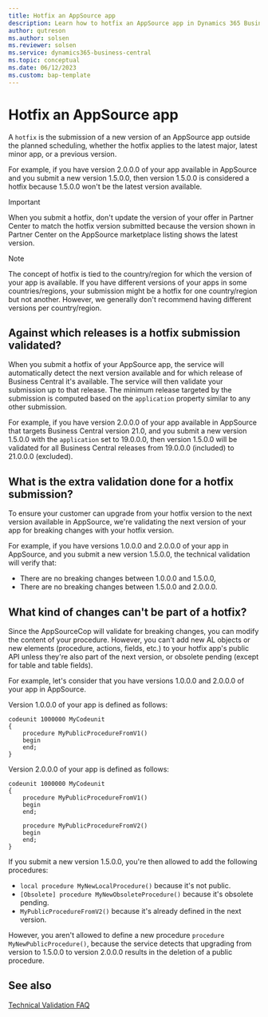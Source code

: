 ```yaml
---
title: Hotfix an AppSource app
description: Learn how to hotfix an AppSource app in Dynamics 365 Business Central.
author: qutreson
ms.author: solsen
ms.reviewer: solsen
ms.service: dynamics365-business-central
ms.topic: conceptual
ms.date: 06/12/2023
ms.custom: bap-template
---
```


# Hotfix an AppSource app

A `hotfix` is the submission of a new version of an AppSource app outside the planned scheduling, whether the hotfix applies to the latest major, latest minor app, or a previous version.

For example, if you have version 2.0.0.0 of your app available in AppSource and you submit a new version 1.5.0.0, then version 1.5.0.0 is considered a hotfix because 1.5.0.0 won't be the latest version available.

> [!IMPORTANT]  
> When you submit a hotfix, don't update the version of your offer in Partner Center to match the hotfix version submitted because the version shown in Partner Center on the AppSource marketplace listing shows the latest version.

> [!NOTE]  
> The concept of hotfix is tied to the country/region for which the version of your app is available. If you have different versions of your apps in some countries/regions, your submission might be a hotfix for one country/region but not another. However, we generally don't recommend having different versions per country/region.

## Against which releases is a hotfix submission validated?

When you submit a hotfix of your AppSource app, the service will automatically detect the next version available and for which release of Business Central it's available. The service will then validate your submission up to that release. The minimum release targeted by the submission is computed based on the `application` property similar to any other submission.

For example, if you have version 2.0.0.0 of your app available in AppSource that targets Business Central version 21.0, and you submit a new version 1.5.0.0 with the `application` set to 19.0.0.0, then version 1.5.0.0 will be validated for all Business Central releases from 19.0.0.0 (included) to 21.0.0.0 (excluded).

## What is the extra validation done for a hotfix submission?

To ensure your customer can upgrade from your hotfix version to the next version available in AppSource, we're validating the next version of your app for breaking changes with your hotfix version.

For example, if you have versions 1.0.0.0 and 2.0.0.0 of your app in AppSource, and you submit a new version 1.5.0.0, the technical validation will verify that:

- There are no breaking changes between 1.0.0.0 and 1.5.0.0,
- There are no breaking changes between 1.5.0.0 and 2.0.0.0.

## What kind of changes can't be part of a hotfix?

Since the AppSourceCop will validate for breaking changes, you can modify the content of your procedure. However, you can't add new AL objects or new elements (procedure, actions, fields, etc.) to your hotfix app's public API unless they're also part of the next version, or obsolete pending (except for table and table fields).

For example, let's consider that you have versions 1.0.0.0 and 2.0.0.0 of your app in AppSource.

Version 1.0.0.0 of your app is defined as follows:

```al
codeunit 1000000 MyCodeunit
{
    procedure MyPublicProcedureFromV1()
    begin
    end;
}
```

Version 2.0.0.0 of your app is defined as follows:
```al
codeunit 1000000 MyCodeunit
{
    procedure MyPublicProcedureFromV1()
    begin
    end;

    procedure MyPublicProcedureFromV2()
    begin
    end;
}
```

If you submit a new version 1.5.0.0, you're then allowed to add the following procedures:

- `local procedure MyNewLocalProcedure()` because it's not public.
- `[Obsolete] procedure MyNewObsoleteProcedure()` because it's obsolete pending.
- `MyPublicProcedureFromV2()` because it's already defined in the next version.

However, you aren't allowed to define a new procedure `procedure MyNewPublicProcedure()`, because the service detects that upgrading from version to 1.5.0.0 to version 2.0.0.0 results in the deletion of a public procedure.

## See also

[Technical Validation FAQ](devenv-checklist-submission-faq.md) 
